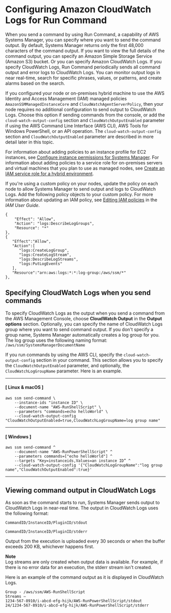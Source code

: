 # Configuring Amazon CloudWatch Logs for Run Command<a name="sysman-rc-setting-up-cwlogs"></a>

When you send a command by using Run Command, a capability of AWS Systems Manager, you can specify where you want to send the command output\. By default, Systems Manager returns only the first 48,000 characters of the command output\. If you want to view the full details of the command output, you can specify an Amazon Simple Storage Service \(Amazon S3\) bucket\. Or you can specify Amazon CloudWatch Logs\. If you specify CloudWatch Logs, Run Command periodically sends all command output and error logs to CloudWatch Logs\. You can monitor output logs in near real\-time, search for specific phrases, values, or patterns, and create alarms based on the search\. 

If you configured your node or on\-premises hybrid machine to use the AWS Identity and Access Management \(IAM\) managed policies `AmazonSSMManagedInstanceCore` and `CloudWatchAgentServerPolicy`, then your node requires no additional configuration to send output to CloudWatch Logs\. Choose this option if sending commands from the console, or add the `cloud-watch-output-config` section and `CloudWatchOutputEnabled` parameter if using the AWS Command Line Interface \(AWS CLI\), AWS Tools for Windows PowerShell, or an API operation\. The `cloud-watch-output-config` section and `CloudWatchOutputEnabled` parameter are described in more detail later in this topic\.

For information about adding policies to an instance profile for EC2 instances, see [Configure instance permissions for Systems Manager](setup-instance-permissions.md)\. For information about adding policies to a service role for on\-premises servers and virtual machines that you plan to use as managed nodes, see [Create an IAM service role for a hybrid environment](sysman-service-role.md)\.

If you're using a custom policy on your nodes, update the policy on each node to allow Systems Manager to send output and logs to CloudWatch Logs\. Add the following policy objects to your custom policy\. For more information about updating an IAM policy, see [Editing IAM policies](https://docs.aws.amazon.com/IAM/latest/UserGuide/access_policies_manage-edit.html) in the *IAM User Guide*\.

```
{
    "Effect": "Allow",
    "Action": "logs:DescribeLogGroups",
    "Resource": "*"
},
{
   "Effect":"Allow",
   "Action":[
      "logs:CreateLogGroup",
      "logs:CreateLogStream",
      "logs:DescribeLogStreams",
      "logs:PutLogEvents"
   ],
   "Resource":"arn:aws:logs:*:*:log-group:/aws/ssm/*"
},
```

## Specifying CloudWatch Logs when you send commands<a name="sysman-rc-setting-up-cwlogs-send"></a>

To specify CloudWatch Logs as the output when you send a command from the AWS Management Console, choose **CloudWatch Output** in the **Output options** section\. Optionally, you can specify the name of CloudWatch Logs group where you want to send command output\. If you don't specify a group name, Systems Manager automatically creates a log group for you\. The log group uses the following naming format: `/aws/ssm/SystemsManagerDocumentName`

If you run commands by using the AWS CLI, specify the `cloud-watch-output-config` section in your command\. This section allows you to specify the `CloudWatchOutputEnabled` parameter, and optionally, the `CloudWatchLogGroupName` parameter\. Here is an example\.

------
#### [ Linux & macOS ]

```
aws ssm send-command \
    --instance-ids "instance ID" \
    --document-name "AWS-RunShellScript" \
    --parameters "commands=echo helloWorld" \
    --cloud-watch-output-config "CloudWatchOutputEnabled=true,CloudWatchLogGroupName=log group name"
```

------
#### [ Windows ]

```
aws ssm send-command ^
    --document-name "AWS-RunPowerShellScript" ^
    --parameters commands=["echo helloWorld"] ^
    --targets "Key=instanceids,Values=an instance ID” ^
    --cloud-watch-output-config '{"CloudWatchLogGroupName":"log group name","CloudWatchOutputEnabled":true}'
```

------

## Viewing command output in CloudWatch Logs<a name="sysman-rc-setting-up-cwlogs-view"></a>

As soon as the command starts to run, Systems Manager sends output to CloudWatch Logs in near\-real time\. The output in CloudWatch Logs uses the following format:

`CommandID/InstanceID/PluginID/stdout` 

`CommandID/InstanceID/PluginID/stderr`

Output from the execution is uploaded every 30 seconds or when the buffer exceeds 200 KB, whichever happens first\.

**Note**  
Log streams are only created when output data is available\. For example, if there is no error data for an execution, the stderr stream isn't created\.

Here is an example of the command output as it is displayed in CloudWatch Logs\.

```
Group - /aws/ssm/AWS-RunShellScript
Streams – 
1234-567-8910/i-abcd-efg-hijk/AWS-RunPowerShellScript/stdout
24/1234-567-8910/i-abcd-efg-hijk/AWS-RunPowerShellScript/stderr
```